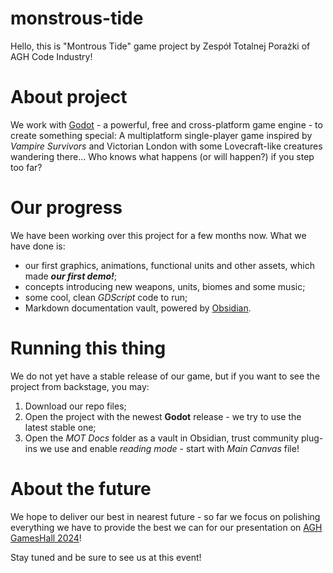 # monstrous-tide

Hello, this is "Montrous Tide" game project by Zespół Totalnej Porażki of AGH Code Industry!

# About project

We work with [Godot](https://godotengine.org/) - a powerful, free and cross-platform game engine - to create something special: 
A multiplatform single-player game inspired by *Vampire Survivors* and Victorian London with some Lovecraft-like creatures wandering there... Who knows what happens (or will happen?) if you step too far?

# Our progress

We have been working over this project for a few months now. What we have done is:
- our first graphics, animations, functional units and other assets, which made ***our first demo!***;
- concepts introducing new weapons, units, biomes and some music;
- some cool, clean *GDScript* code to run;
- Markdown documentation vault, powered by [Obsidian](https://obsidian.md/).

# Running this thing

We do not yet have a stable release of our game, but if you want to see the project from backstage, you may:
1. Download our repo files;
2. Open the project with the newest **Godot** release - we try to use the latest stable one;
3. Open the *MOT Docs* folder as a vault in Obsidian, trust community plug-ins we use and enable *reading mode* - start with *Main Canvas* file!

# About the future

We hope to deliver our best in nearest future - so far we focus on polishing everything we have to provide the best we can for our presentation on [AGH GamesHall 2024](https://fb.me/e/6HcmINDxF)!

Stay tuned and be sure to see us at this event!

